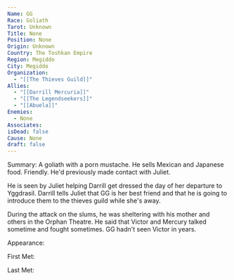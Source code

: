 ```yaml
---
Name: GG
Race: Goliath
Tarot: Unknown
Title: None
Position: None
Origin: Unknown
Country: The Toshkan Empire
Region: Megiddo
City: Megiddo
Organization:
  - "[[The Thieves Guild]]"
Allies:
  - "[[Darrill Mercuria]]"
  - "[[The Legendseekers]]"
  - "[[Abuela]]"
Enemies:
  - None
Associates: 
isDead: false
Cause: None
draft: false
---
```

Summary:
A goliath with a porn mustache. He sells Mexican and Japanese food. Friendly. He'd previously made contact with Juliet.

He is seen by Juliet helping Darrill get dressed the day of her departure to Yggdrasil. Darrill tells Juliet that GG is her best friend and that he is going to introduce them to the thieves guild while she's away. 

During the attack on the slums, he was sheltering with his mother and others in the Orphan Theatre. He said that Victor and Mercury talked sometime and fought sometimes. GG hadn't seen Victor in years. 

Appearance: 

First Met: 

Last Met: 